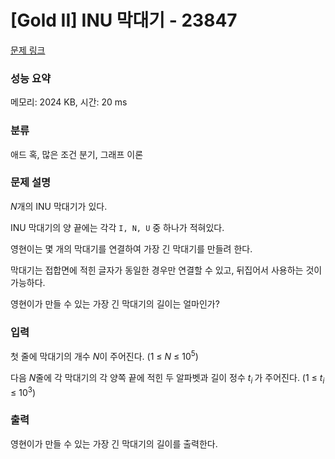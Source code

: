 # [Gold II] INU 막대기 - 23847 

[문제 링크](https://www.acmicpc.net/problem/23847) 

### 성능 요약

메모리: 2024 KB, 시간: 20 ms

### 분류

애드 혹, 많은 조건 분기, 그래프 이론

### 문제 설명

<p><em>N</em>개의 INU 막대기가 있다.</p>

<p>INU 막대기의 양 끝에는 각각 <code>I, N, U</code> 중 하나가 적혀있다.</p>

<p>영현이는 몇 개의 막대기를 연결하여 가장 긴 막대기를 만들려 한다.</p>

<p>막대기는 접합면에 적힌 글자가 동일한 경우만 연결할 수 있고, 뒤집어서 사용하는 것이 가능하다.</p>

<p>영현이가 만들 수 있는 가장 긴 막대기의 길이는 얼마인가?</p>

### 입력 

 <p>첫 줄에 막대기의 개수 <em>N</em>이 주어진다. (1 ≤ <em>N</em> ≤ 10<sup>5</sup>)</p>

<p>다음<em> </em><em>N</em>줄에 각 막대기의 각 양쪽 끝에 적힌 두 알파벳과 길이 정수 <em>t</em><sub><em>i</em> </sub>가 주어진다. (1 ≤ <em>t<sub>i</sub></em> ≤ 10<sup>3</sup>)</p>

### 출력 

 <p>영현이가 만들 수 있는 가장 긴 막대기의 길이를 출력한다.</p>

